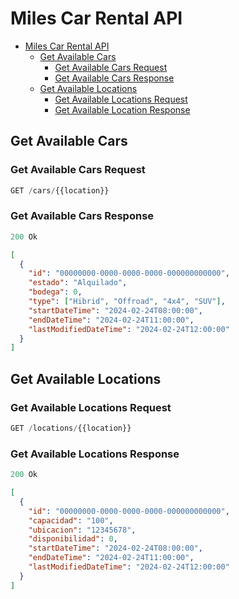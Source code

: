 # Miles Car Rental API

- [Miles Car Rental API](#miles-car-rental-api)
  - [Get Available Cars](#get-available-cars)
    - [Get Available Cars Request](#get-available-cars-request)
    - [Get Available Cars Response](#get-available-cars-response)
  - [Get Available Locations](#get-available-locations)
    - [Get Available Locations Request](#get-available-locations-request)
    - [Get Available Location Response](#get-available-locations-response)
    <!--  -->

## Get Available Cars

### Get Available Cars Request

```js
GET /cars/{{location}}
```

### Get Available Cars Response

```js
200 Ok
```

```json
[
  {
    "id": "00000000-0000-0000-0000-000000000000",
    "estado": "Alquilado",
    "bodega": 0,
    "type": ["Hibrid", "Offroad", "4x4", "SUV"],
    "startDateTime": "2024-02-24T08:00:00",
    "endDateTime": "2024-02-24T11:00:00",
    "lastModifiedDateTime": "2024-02-24T12:00:00"
  }
]
```

## Get Available Locations

### Get Available Locations Request

```js
GET /locations/{{location}}
```

### Get Available Locations Response

```js
200 Ok
```

```json
[
  {
    "id": "00000000-0000-0000-0000-000000000000",
    "capacidad": "100",
    "ubicacion": "12345678",
    "disponibilidad": 0,
    "startDateTime": "2024-02-24T08:00:00",
    "endDateTime": "2024-02-24T11:00:00",
    "lastModifiedDateTime": "2024-02-24T12:00:00"
  }
]
```
